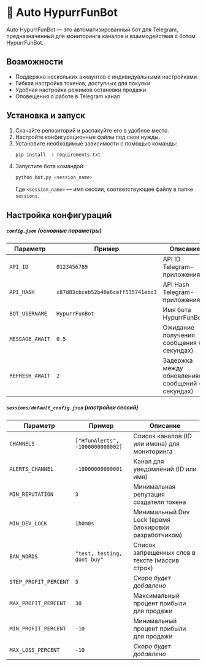 # 🐰 Auto HypurrFunBot

Auto HypurrFunBot — это автоматизированный бот для Telegram, предназначенный для мониторинга каналов и взаимодействия с ботом HypurrFunBot.

## Возможности  
- Поддержка нескольких аккаунтов с индивидуальными настройками  
- Гибкая настройка токенов, доступных для покупки  
- Удобная настройка режимов остановки продажи  
- Оповещения о работе в Telegram канал

## Установка и запуск  
1. Скачайте репозиторий и распакуйте его в удобное место.  
2. Настройте конфигурационные файлы под свои нужды.  
3. Установите необходимые зависимости с помощью команды:  
   ```sh
   pip install -r requirements.txt
   ```
4. Запустите бота командой:  
   ```sh
   python bot.py <session_name>
   ```
   Где `<session_name>` — имя сессии, соответствующее файлу в папке `sessions`.  

## Настройка конфигураций  
##### `config.json` (основные параметры)  
| Параметр        | Пример                             | Описание                                           |
|-----------------|------------------------------------|----------------------------------------------------|
| `API_ID`        | `0123456789`                       | API ID Telegram-приложения                         |
| `API_HASH`      | `c87d83cbceb52b40a6ceff535741ebd3` | API Hash Telegram-приложения                       |
| `BOT_USERNAME`  | `HypurrFunBot`                     | Имя бота HypurrFunBot                              |
| `MESSAGE_AWAIT` | `0.5`                              | Ожидание получения сообщения (в секундах)          |
| `REFRESH_AWAIT` | `2`                                | Задержка между обновлениями сообщений (в секундах) |

##### `sessions/default_config.json` (настройки сессий)  
| Параметр              | Пример                           | Описание                                                  |
|-----------------------|----------------------------------|-----------------------------------------------------------|
| `CHANNELS`            | `["HfunAlerts", -1000000000002]` | Список каналов (ID или имена) для мониторинга             |
| `ALERTS_CHANNEL`      | `-10000000000001`                | Канал для уведомлений (ID или имя)                        |
| `MIN_REPUTATION`      | `3`                              | Минимальная репутация создателя токена                    |
| `MIN_DEV_LOCK`        | `1h0m0s`                         | Минимальный Dev Lock (время блокировки разработчиком)     |
| `BAN_WORDS`           | `"test, testing, dont buy"`      | Список запрещенных слов в тексте (массив строк)           |
| `STEP_PROFIT_PERCENT` | `5`                              | *Скоро будет добавлено*                                   |
| `MAX_PROFIT_PERCENT`  | `30`                             | Максимальный процент прибыли для продажи                  |
| `MIN_PROFIT_PERCENT`  | `-10`                            | Минимальный процент прибыли для продажи                   |
| `MAX_LOSS_PERCENT`    | `-10`                            | *Скоро будет добавлено*                                   |
